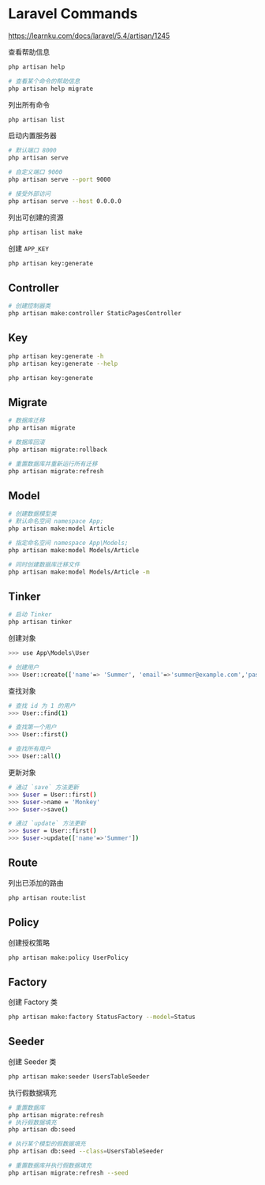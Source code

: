 # Laravel Commands

<https://learnku.com/docs/laravel/5.4/artisan/1245>

查看帮助信息

```bash
php artisan help

# 查看某个命令的帮助信息
php artisan help migrate
```

列出所有命令

```bash
php artisan list
```

启动内置服务器

```bash
# 默认端口 8000
php artisan serve

# 自定义端口 9000
php artisan serve --port 9000

# 接受外部访问
php artisan serve --host 0.0.0.0
```

列出可创建的资源

```bash
php artisan list make
```

创建 `APP_KEY`

```bash
php artisan key:generate
```

## Controller

```bash
# 创建控制器类
php artisan make:controller StaticPagesController
```

## Key

```bash
php artisan key:generate -h
php artisan key:generate --help
```

```bash
php artisan key:generate
```

## Migrate

```bash
# 数据库迁移
php artisan migrate

# 数据库回滚
php artisan migrate:rollback

# 重置数据库并重新运行所有迁移
php artisan migrate:refresh
```

## Model

```bash
# 创建数据模型类
# 默认命名空间 namespace App;
php artisan make:model Article

# 指定命名空间 namespace App\Models;
php artisan make:model Models/Article

# 同时创建数据库迁移文件
php artisan make:model Models/Article -m
```

## Tinker

```bash
# 启动 Tinker
php artisan tinker
```

创建对象

```bash
>>> use App\Models\User

# 创建用户
>>> User::create(['name'=> 'Summer', 'email'=>'summer@example.com','password'=>bcrypt('password')])
```

查找对象

```bash
# 查找 id 为 1 的用户
>>> User::find(1)

# 查找第一个用户
>>> User::first()

# 查找所有用户
>>> User::all()
```

更新对象

```bash
# 通过 `save` 方法更新
>>> $user = User::first()
>>> $user->name = 'Monkey'
>>> $user->save()

# 通过 `update` 方法更新
>>> $user = User::first()
>>> $user->update(['name'=>'Summer'])
```

## Route

列出已添加的路由

```bash
php artisan route:list
```

## Policy

创建授权策略

```bash
php artisan make:policy UserPolicy
```

## Factory

创建 Factory 类

```bash
php artisan make:factory StatusFactory --model=Status
```

## Seeder

创建 Seeder 类

```bash
php artisan make:seeder UsersTableSeeder
```

执行假数据填充

```bash
# 重置数据库
php artisan migrate:refresh
# 执行假数据填充
php artisan db:seed

# 执行某个模型的假数据填充
php artisan db:seed --class=UsersTableSeeder

# 重置数据库并执行假数据填充
php artisan migrate:refresh --seed
```
